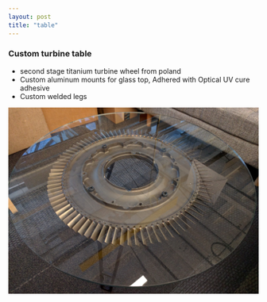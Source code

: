 ```yaml
---
layout: post
title: "table"
---
```



### Custom turbine table
* second stage titanium turbine wheel from poland
* Custom aluminum mounts for glass top, Adhered with Optical UV cure adhesive
* Custom welded legs

![table](/Table.jpg)
